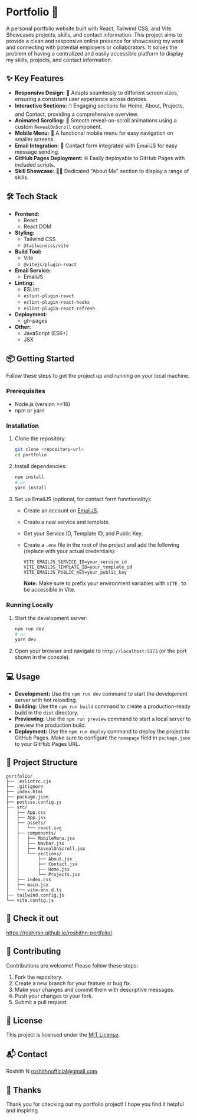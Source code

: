 # Portfolio 🚀

A personal portfolio website built with React, Tailwind CSS, and Vite. Showcases projects, skills, and contact information. This project aims to provide a clean and responsive online presence for showcasing my work and connecting with potential employers or collaborators. It solves the problem of having a centralized and easily accessible platform to display my skills, projects, and contact information.

## ✨ Key Features

- **Responsive Design:** 📱 Adapts seamlessly to different screen sizes, ensuring a consistent user experience across devices.
- **Interactive Sections:** 🖱️ Engaging sections for Home, About, Projects, and Contact, providing a comprehensive overview.
- **Animated Scrolling:** 📜 Smooth reveal-on-scroll animations using a custom `RevealOnScroll` component.
- **Mobile Menu:** 🍔 A functional mobile menu for easy navigation on smaller screens.
- **Email Integration:** 📧 Contact form integrated with EmailJS for easy message sending.
- **GitHub Pages Deployment:** 🌐 Easily deployable to GitHub Pages with included scripts.
- **Skill Showcase:** 🤹‍♀️ Dedicated "About Me" section to display a range of skills.

## 🛠️ Tech Stack

- **Frontend:**
    - React
    - React DOM
- **Styling:**
    - Tailwind CSS
    - `@tailwindcss/vite`
- **Build Tool:**
    - Vite
    - `@vitejs/plugin-react`
- **Email Service:**
    - EmailJS
- **Linting:**
    - ESLint
    - `eslint-plugin-react`
    - `eslint-plugin-react-hooks`
    - `eslint-plugin-react-refresh`
- **Deployment:**
    - gh-pages
- **Other:**
    - JavaScript (ES6+)
    - JSX

## 📦 Getting Started

Follow these steps to get the project up and running on your local machine.

### Prerequisites

- Node.js (version >=16)
- npm or yarn

### Installation

1.  Clone the repository:

    ```bash
    git clone <repository-url>
    cd portfolio
    ```

2.  Install dependencies:

    ```bash
    npm install
    # or
    yarn install
    ```

3.  Set up EmailJS (optional, for contact form functionality):

    -   Create an account on [EmailJS](https://www.emailjs.com/).
    -   Create a new service and template.
    -   Get your Service ID, Template ID, and Public Key.
    -   Create a `.env` file in the root of the project and add the following (replace with your actual credentials):

        ```
        VITE_EMAILJS_SERVICE_ID=your_service_id
        VITE_EMAILJS_TEMPLATE_ID=your_template_id
        VITE_EMAILJS_PUBLIC_KEY=your_public_key
        ```

        **Note:** Make sure to prefix your environment variables with `VITE_` to be accessible in Vite.

### Running Locally

1.  Start the development server:

    ```bash
    npm run dev
    # or
    yarn dev
    ```

2.  Open your browser and navigate to `http://localhost:5173` (or the port shown in the console).

## 💻 Usage

-   **Development:** Use the `npm run dev` command to start the development server with hot reloading.
-   **Building:** Use the `npm run build` command to create a production-ready build in the `dist` directory.
-   **Previewing:** Use the `npm run preview` command to start a local server to preview the production build.
-   **Deployment:** Use the `npm run deploy` command to deploy the project to GitHub Pages. Make sure to configure the `homepage` field in `package.json` to your GitHub Pages URL.

## 📂 Project Structure

```
portfolio/
├── .eslintrc.cjs
├── .gitignore
├── index.html
├── package.json
├── postcss.config.js
├── src/
│   ├── App.css
│   ├── App.jsx
│   ├── assets/
│   │   └── react.svg
│   ├── components/
│   │   ├── MobileMenu.jsx
│   │   ├── Navbar.jsx
│   │   ├── RevealOnScroll.jsx
│   │   └── sections/
│   │       ├── About.jsx
│   │       ├── Contact.jsx
│   │       ├── Home.jsx
│   │       └── Projects.jsx
│   ├── index.css
│   ├── main.jsx
│   └── vite-env.d.ts
├── tailwind.config.js
└── vite.config.js
```

## 📸 Check it out

https://roshirsn.github.io/roshithn-portfolio/

## 🤝 Contributing

Contributions are welcome! Please follow these steps:

1.  Fork the repository.
2.  Create a new branch for your feature or bug fix.
3.  Make your changes and commit them with descriptive messages.
4.  Push your changes to your fork.
5.  Submit a pull request.

## 📝 License

This project is licensed under the [MIT License](LICENSE).

## 📬 Contact

Roshith N
[roshithnofficial@gmail.com](mailto:roshithnofficial@gmail.com)

## 💖 Thanks

Thank you for checking out my portfolio project! I hope you find it helpful and inspiring.

